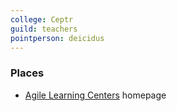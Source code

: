 ```yaml
---
college: Ceptr
guild: teachers
pointperson: deicidus
---
```

### Places
* [Agile Learning Centers](http://agilelearningcenters.org/) homepage
